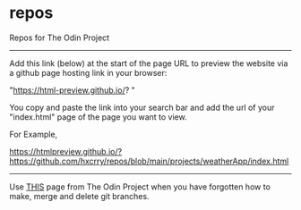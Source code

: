 # repos


Repos for The Odin Project


--------------------------------------------------------------------------------------------------


Add this link (below) at the start of the page URL to preview the website via a github page hosting link in your browser: 

"https://html-preview.github.io/? "

You copy and paste the link into your search bar and add the url of your "index.html" page of the page you want to view.

For Example, 

https://htmlpreview.github.io/?https://github.com/hxcrry/repos/blob/main/projects/weatherApp/index.html


--------------------------------------------------------------------------------------------------


Use  <a href="https://www.theodinproject.com/lessons/foundations-revisiting-rock-paper-scissors" target="_blank">THIS</a> page from The Odin Project when you have forgotten how to make, merge and delete git branches.